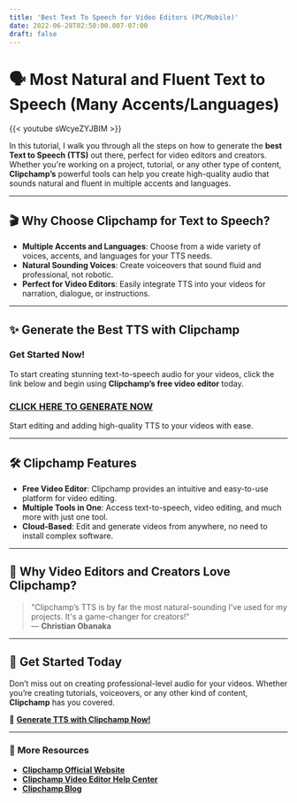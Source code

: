 ```yaml
---
title: 'Best Text To Speech for Video Editors (PC/Mobile)'
date: 2022-06-28T02:50:00.007-07:00
draft: false
---
```

 
# 🗣️ **Most Natural and Fluent Text to Speech (Many Accents/Languages)**

{{< youtube sWcyeZYJBIM >}}

In this tutorial, I walk you through all the steps on how to generate the **best Text to Speech (TTS)** out there, perfect for video editors and creators. Whether you're working on a project, tutorial, or any other type of content, **Clipchamp’s** powerful tools can help you create high-quality audio that sounds natural and fluent in multiple accents and languages.

---

## 🎬 **Why Choose Clipchamp for Text to Speech?**

- **Multiple Accents and Languages**: Choose from a wide variety of voices, accents, and languages for your TTS needs.
- **Natural Sounding Voices**: Create voiceovers that sound fluid and professional, not robotic.
- **Perfect for Video Editors**: Easily integrate TTS into your videos for narration, dialogue, or instructions.

---

## ✨ **Generate the Best TTS with Clipchamp**

### **Get Started Now!**
To start creating stunning text-to-speech audio for your videos, click the link below and begin using **Clipchamp’s free video editor** today.

###  [**CLICK HERE TO GENERATE NOW**](http://www.clipchamp.com)   
Start editing and adding high-quality TTS to your videos with ease.

---

## 🛠️ **Clipchamp Features**

- **Free Video Editor**: Clipchamp provides an intuitive and easy-to-use platform for video editing.
- **Multiple Tools in One**: Access text-to-speech, video editing, and much more with just one tool.
- **Cloud-Based**: Edit and generate videos from anywhere, no need to install complex software.

---

## 💬 **Why Video Editors and Creators Love Clipchamp?**

> "Clipchamp’s TTS is by far the most natural-sounding I’ve used for my projects. It's a game-changer for creators!"  
> — **Christian Obanaka**

---

## 🚀 **Get Started Today**

Don’t miss out on creating professional-level audio for your videos. Whether you’re creating tutorials, voiceovers, or any other kind of content, **Clipchamp** has you covered.

🔗 [**Generate TTS with Clipchamp Now!**](http://www.clipchamp.com)

---

### 📣 **More Resources**
- [**Clipchamp Official Website**](http://www.clipchamp.com)
- [**Clipchamp Video Editor Help Center**](https://support.clipchamp.com)
- [**Clipchamp Blog**](https://www.clipchamp.com/en/blog/)
